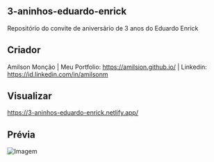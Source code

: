 ## 3-aninhos-eduardo-enrick

Repositório do convite de aniversário de 3 anos do Eduardo Enrick

## Criador
Amilson Monção | Meu Portfolio: https://amilsion.github.io/ | Linkedin: https://id.linkedin.com/in/amilsonm

## Visualizar
 https://3-aninhos-eduardo-enrick.netlify.app/ 

## Prévia

![Imagem](print.png)
